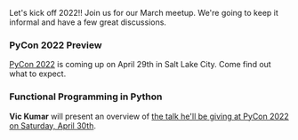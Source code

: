 <!--
.. title: March Meetup
.. slug: march-meetup-2022
.. date: 2022-03-17 18:46:24 UTC-04:00
.. tags: meetup
.. category: main-meetup
.. link: https://www.meetup.com/pydistrict/events/284612409/
.. event_time: 2022-03-29 18:00:00 UTC-04:00
.. description: March Meetup: Functional Programming in Python (PyCon Preview)
.. type: text
-->

Let's kick off 2022!! Join us for our March meetup. We're going to keep it
informal and have a few great discussions.

<!-- TEASER_END -->

### PyCon 2022 Preview

[PyCon 2022](http://pycon.us/) is coming up on April 29th in Salt Lake City.
Come find out what to expect.


### Functional Programming in Python

**Vic Kumar** will present an overview of [the talk he'll be giving at PyCon 2022
on Saturday, April 30th](https://us.pycon.org/2022/schedule/presentation/80/).
